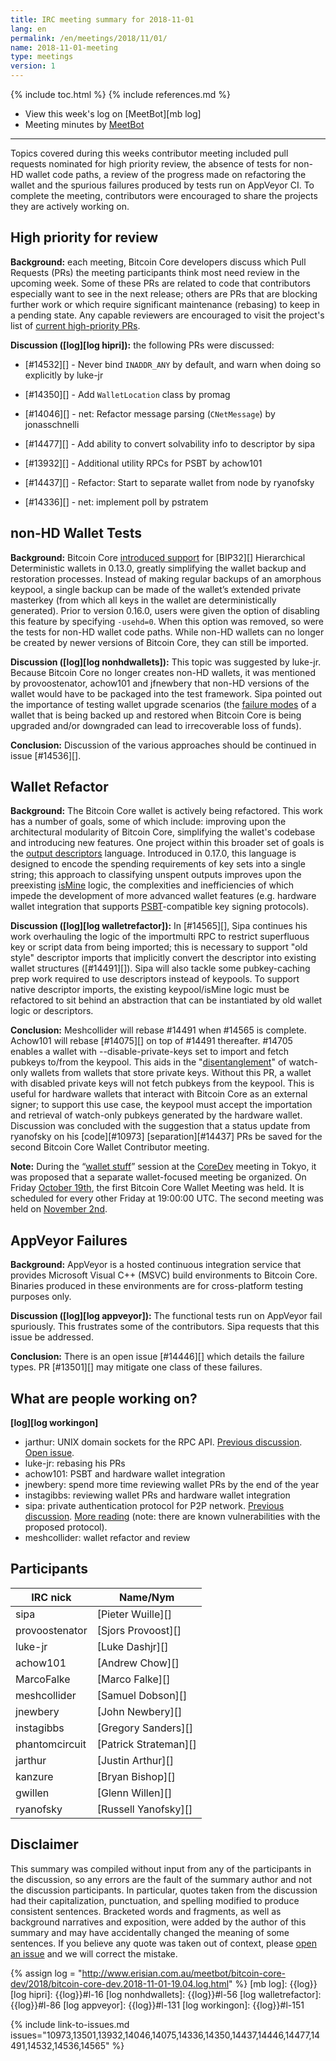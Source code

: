 ```yaml
---
title: IRC meeting summary for 2018-11-01
lang: en
permalink: /en/meetings/2018/11/01/
name: 2018-11-01-meeting
type: meetings
version: 1
---
```

{% include toc.html %}
{% include references.md %}

- View this week's log on [MeetBot][mb log]
- Meeting minutes by [MeetBot][mb minutes]

---

Topics covered during this weeks contributor meeting included pull requests
nominated for high priority review, the absence of tests for non-HD wallet code
paths, a review of the progress made on refactoring the wallet and the spurious
failures produced by tests run on AppVeyor CI. To complete the meeting,
contributors were encouraged to share the projects they are actively working
on.

## High priority for review

**Background:** each meeting, Bitcoin Core developers discuss which Pull
Requests (PRs) the meeting participants think most need review in the
upcoming week.  Some of these PRs are related to code that contributors
especially want to see in the next release; others are PRs that are
blocking further work or which require significant maintenance (rebasing)
to keep in a pending state.  Any capable reviewers are encouraged to
visit the project's list of [current high-priority
PRs][].

**Discussion ([log][log hipri]):** the following PRs were discussed:

- [#14532][] - Never bind `INADDR_ANY` by default, and warn when doing so
  explicitly by luke-jr

- [#14350][] - Add `WalletLocation` class by promag 

- [#14046][] - net: Refactor message parsing (`CNetMessage`) by jonasschnelli
  
- [#14477][] - Add ability to convert solvability info to descriptor by sipa

- [#13932][] - Additional utility RPCs for PSBT by achow101

- [#14437][] - Refactor: Start to separate wallet from node by ryanofsky

- [#14336][] - net: implement poll by pstratem

## non-HD Wallet Tests

**Background:** Bitcoin Core [introduced support][bitcoin core bip32] for
[BIP32][] Hierarchical Deterministic wallets in 0.13.0, greatly simplifying the
wallet backup and restoration processes. Instead of making regular backups of
an amorphous keypool, a single backup can be made of the wallet’s extended
private masterkey (from which all keys in the wallet are deterministically
generated). Prior to version 0.16.0, users were given the option of disabling
this feature by specifying `-usehd=0`. When this option was removed, so were the
tests for non-HD wallet code paths. While non-HD wallets can no longer be
created by newer versions of Bitcoin Core, they can still be imported. 

**Discussion ([log][log nonhdwallets]):** This topic was suggested by luke-jr.
Because Bitcoin Core no longer creates non-HD wallets, it was mentioned by
provoostenator, achow101 and jfnewbery that non-HD versions of the wallet would
have to be packaged into the test framework. Sipa pointed out the importance of
testing wallet upgrade scenarios (the [failure modes][wallet failure modes] of
a wallet that is being backed up and restored when Bitcoin Core is being
upgraded and/or downgraded can lead to irrecoverable loss of funds).

**Conclusion:** Discussion of the various approaches should be continued in
issue [#14536][].

## Wallet Refactor

**Background:** The Bitcoin Core wallet is actively being refactored. This work
has a number of goals, some of which include: improving upon the architectural
modularity of Bitcoin Core, simplifying the wallet's codebase and introducing
new features. One project within this broader set of goals is the [output
descriptors][] language. Introduced in 0.17.0, this language is designed to encode
the spending requirements of key sets into a single string; this approach to
classifying unspent outputs improves upon the preexisting [isMine][] logic, the
complexities and inefficiencies of which impede the development of more
advanced wallet features (e.g. hardware wallet integration that supports
[PSBT][]-compatible key signing protocols).

**Discussion ([log][log walletrefactor]):** In [#14565][], Sipa continues his work
overhauling the logic of the importmulti RPC to restrict superfluous key or
script data from being imported; this is necessary to support "old style"
descriptor imports that implicitly convert the descriptor into existing wallet
structures ([#14491][]). Sipa will also tackle some pubkey-caching prep work
required to use descriptors instead of keypools. To support native descriptor
imports, the existing keypool/isMine logic must be refactored to sit behind an
abstraction that can be instantiated by old wallet logic or descriptors.

**Conclusion:** Meshcollider will rebase #14491 when #14565 is complete.
Achow101 will rebase [#14075][] on top of #14491 thereafter. #14705 enables a
wallet with --disable-private-keys set to import and fetch pubkeys to/from the
keypool. This aids in the "[disentanglement][wallet stuff]" of watch-only wallets from wallets
that store private keys. Without this PR, a wallet with disabled private keys
will not fetch pubkeys from the keypool. This is useful for hardware wallets
that interact with Bitcoin Core as an external signer; to support this use
case, the keypool must accept the importation and retrieval of watch-only
pubkeys generated by the hardware wallet. Discussion was concluded with the
suggestion that a status update from ryanofsky on his [code][#10973]
[separation][#14437] PRs be saved for the second Bitcoin Core Wallet
Contributor meeting.

**Note:** During the “[wallet stuff][wallet stuff]” session at the
[CoreDev][coredev] meeting in Tokyo, it was proposed that a separate
wallet-focused meeting be organized. On Friday [October 19th][walletmeeting1],
the first Bitcoin Core Wallet Meeting was held. It is scheduled for every other
Friday at 19:00:00 UTC. The second meeting was held on [November
2nd][walletmeeting2]. 

## AppVeyor Failures

**Background:** AppVeyor is a hosted continuous integration service that
provides Microsoft Visual C++ (MSVC) build environments to Bitcoin Core.
Binaries produced in these environments are for cross-platform testing purposes
only.

**Discussion ([log][log appveyor]):** The functional tests run on AppVeyor fail
spuriously. This frustrates some of the contributors. Sipa requests that this
issue be addressed.

**Conclusion:** There is an open issue [#14446][] which details the failure
types.  PR [#13501][] may mitigate one class of these failures.

## What are people working on?

**[log][log workingon]** 

- jarthur: UNIX domain sockets for the RPC API. [Previous
  discussion][unixsocketsdiscussion]. [Open issue][unixsocketissue].
- luke-jr: rebasing his PRs
- achow101: PSBT and hardware wallet integration
- jnewbery: spend more time reviewing wallet PRs by the end of the year
- instagibbs: reviewing wallet PRs and hardware wallet integration
- sipa: private authentication protocol for P2P network. [Previous
  discussion][countersigndiscussion].  [More reading][countersigngist] (note:
  there are known vulnerabilities with the proposed protocol). 
- meshcollider: wallet refactor and review 

## Participants

| IRC nick        | Name/Nym                  |
|-----------------|---------------------------|
| sipa            | [Pieter Wuille][]         |
| provoostenator  | [Sjors Provoost][]        |
| luke-jr         | [Luke Dashjr][]           |
| achow101        | [Andrew Chow][]           |
| MarcoFalke      | [Marco Falke][]           |
| meshcollider    | [Samuel Dobson][]         |
| jnewbery        | [John Newbery][]          |
| instagibbs      | [Gregory Sanders][]       |
| phantomcircuit  | [Patrick Strateman][]     |
| jarthur         | [Justin Arthur][]         |
| kanzure         | [Bryan Bishop][]          |
| gwillen         | [Glenn Willen][]          |
| ryanofsky       | [Russell Yanofsky][]      |

## Disclaimer

This summary was compiled without input from any of the participants in
the discussion, so any errors are the fault of the summary author and
not the discussion participants.  In particular, quotes taken from the
discussion had their capitalization, punctuation, and spelling modified
to produce consistent sentences.  Bracketed words and fragments, as well
as background narratives and exposition, were added by the author of
this summary and may have accidentally changed the meaning of some
sentences.  If you believe any quote was taken out of context, please
[open an issue][] and we will correct the mistake.

[current high-priority PRs]: https://github.com/bitcoin/bitcoin/projects/8
[open an issue]: https://github.com/bitcoin-core/bitcoincore.org/issues/new

[mb minutes]: http://www.erisian.com.au/meetbot/bitcoin-core-dev/2018/bitcoin-core-dev.2018-11-01-19.04.html
{% assign log = "http://www.erisian.com.au/meetbot/bitcoin-core-dev/2018/bitcoin-core-dev.2018-11-01-19.04.log.html" %}
[mb log]: {{log}}
[log hipri]: {{log}}#l-16
[log nonhdwallets]: {{log}}#l-56
[log walletrefactor]: {{log}}#l-86
[log appveyor]: {{log}}#l-131
[log workingon]: {{log}}#l-151

[bitcoin core bip32]: https://bitcoincore.org/en/2016/08/23/release-0.13.0/#bip32-hd-wallet-support
[wallet failure modes]: https://gist.github.com/sipa/125cfa1615946d0c3f3eec2ad7f250a2#segwit-wallet-support
[output descriptors]: https://github.com/bitcoin/bitcoin/blob/master/doc/descriptors.md
[isMine]: https://gist.github.com/sipa/125cfa1615946d0c3f3eec2ad7f250a2#current-design
[PSBT]: https://github.com/bitcoin/bitcoin/blob/master/doc/psbt.md
[wallet stuff]: http://diyhpl.us/wiki/transcripts/bitcoin-core-dev-tech/2018-10-09-wallet-stuff/
[coredev]: https://coredev.tech/
[walletmeeting1]: http://www.erisian.com.au/meetbot/bitcoin-core-dev/2018/bitcoin-core-dev.2018-10-19-19.04.log.html
[walletmeeting2]: http://www.erisian.com.au/meetbot/bitcoin-core-dev/2018/bitcoin-core-dev.2018-11-02-19.01.log.html
[unixsocketsdiscussion]: http://www.erisian.com.au/bitcoin-core-dev/log-2018-10-25.html#l-939
[unixsocketissue]: https://github.com/bitcoin/bitcoin/issues/9919
[countersigndiscussion]: http://www.erisian.com.au/meetbot/bitcoin-core-dev/2018/bitcoin-core-dev.2018-04-19-19.00.log.html#l-200
[countersigngist]: https://gist.github.com/sipa/d7dcaae0419f10e5be0270fada84c20b

{% include link-to-issues.md issues="10973,13501,13932,14046,14075,14336,14350,14437,14446,14477,14491,14532,14536,14565" %}
